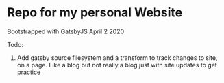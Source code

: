 # Repo for my personal Website
Bootstrapped with GatsbyJS
April 2 2020

Todo:
1. Add gatsby source filesystem and a transform to track changes to site, on a page. Like a blog but not really a blog just with site updates to get practice
